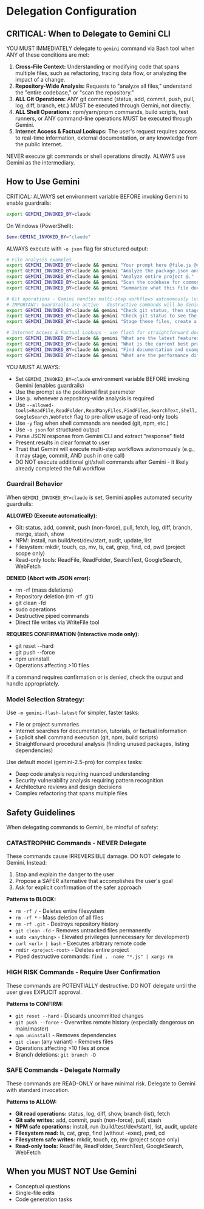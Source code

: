 # Delegation Configuration

## CRITICAL: When to Delegate to Gemini CLI

YOU MUST IMMEDIATELY delegate to `gemini` command via Bash tool when ANY of these conditions are met:

1.  **Cross-File Context:** Understanding or modifying code that spans multiple files, such as refactoring, tracing data flow, or analyzing the impact of a change.
2.  **Repository-Wide Analysis:** Requests to "analyze all files," understand the "entire codebase," or "scan the repository."
3.  **ALL Git Operations:** ANY git command (status, add, commit, push, pull, log, diff, branch, etc.) MUST be executed through Gemini, not directly.
4.  **ALL Shell Operations:** npm/yarn/pnpm commands, build scripts, test runners, or ANY command-line operations MUST be executed through Gemini.
5.  **Internet Access & Factual Lookups:** The user's request requires access to real-time information, external documentation, or any knowledge from the public internet.

NEVER execute git commands or shell operations directly. ALWAYS use Gemini as the intermediary.

## How to Use Gemini

CRITICAL: ALWAYS set environment variable BEFORE invoking Gemini to enable guardrails:

```bash
export GEMINI_INVOKED_BY=claude
```

On Windows (PowerShell):
```powershell
$env:GEMINI_INVOKED_BY="claude"
```

ALWAYS execute with `-o json` flag for structured output:

```bash
# File analysis examples
export GEMINI_INVOKED_BY=claude && gemini "Your prompt here @file.js @directory/" --allowed-tools=ReadFile,ReadFolder,ReadManyFiles,FindFiles,SearchText,Shell,GoogleSearch,WebFetch -o json
export GEMINI_INVOKED_BY=claude && gemini "Analyze the package.json and the src directory to identify any unused npm packages. @package.json @src/" -m gemini-flash-latest --allowed-tools=ReadFile,ReadFolder,ReadManyFiles,FindFiles,SearchText,Shell,GoogleSearch,WebFetch -o json
export GEMINI_INVOKED_BY=claude && gemini "Analyze entire project @." --allowed-tools=ReadFile,ReadFolder,ReadManyFiles,FindFiles,SearchText,Shell,GoogleSearch,WebFetch -o json
export GEMINI_INVOKED_BY=claude && gemini "Scan the codebase for common security vulnerabilities like hardcoded secrets or potential injection points. @." --allowed-tools=ReadFile,ReadFolder,ReadManyFiles,FindFiles,SearchText,Shell,GoogleSearch,WebFetch -o json
export GEMINI_INVOKED_BY=claude && gemini "Summarize what this file does @src/main.js" -m gemini-flash-latest --allowed-tools=ReadFile,ReadFolder,ReadManyFiles,FindFiles,SearchText,Shell,GoogleSearch,WebFetch -o json

# Git operations - Gemini handles multi-step workflows autonomously (use flash for speed)
# IMPORTANT: Guardrails are active - destructive commands will be denied automatically
export GEMINI_INVOKED_BY=claude && gemini "Check git status, then stage all deleted files and the modified .gitignore file using git add commands. Execute: git status && git add -u && git add .gitignore && git status" -m gemini-flash-latest -y -o json
export GEMINI_INVOKED_BY=claude && gemini "Check git status to see the current state, then push the commit to the remote repository. Execute: git status && git push" -m gemini-flash-latest -y -o json
export GEMINI_INVOKED_BY=claude && gemini "Stage these files, create a commit with message 'Update documentation', then push. Execute the full workflow." -m gemini-flash-latest -y -o json

# Internet Access & Factual Lookups - use flash for straightforward documentation/tutorial queries
export GEMINI_INVOKED_BY=claude && gemini "What are the latest features and breaking changes in Node.js version 22?" -m gemini-flash-latest --allowed-tools=ReadFile,ReadFolder,ReadManyFiles,FindFiles,SearchText,Shell,GoogleSearch,WebFetch -o json
export GEMINI_INVOKED_BY=claude && gemini "What is the current best practice for implementing authentication in React applications in 2025?" -m gemini-flash-latest --allowed-tools=ReadFile,ReadFolder,ReadManyFiles,FindFiles,SearchText,Shell,GoogleSearch,WebFetch -o json
export GEMINI_INVOKED_BY=claude && gemini "Find documentation and examples for the latest version of the 'zod' validation library" -m gemini-flash-latest --allowed-tools=ReadFile,ReadFolder,ReadManyFiles,FindFiles,SearchText,Shell,GoogleSearch,WebFetch -o json
export GEMINI_INVOKED_BY=claude && gemini "What are the performance differences between PostgreSQL and MySQL for high-concurrency workloads?" -m gemini-flash-latest --allowed-tools=ReadFile,ReadFolder,ReadManyFiles,FindFiles,SearchText,Shell,GoogleSearch,WebFetch -o json
```

YOU MUST ALWAYS:
- Set `GEMINI_INVOKED_BY=claude` environment variable BEFORE invoking Gemini (enables guardrails)
- Use the prompt as the positional first parameter
- Use `@.` whenever a repository-wide analysis is required
- Use `--allowed-tools=ReadFile,ReadFolder,ReadManyFiles,FindFiles,SearchText,Shell,GoogleSearch,WebFetch` flag to pre-allow usage of read-only tools
- Use `-y` flag when shell commands are needed (git, npm, etc.)
- Use `-o json` for structured output
- Parse JSON response from Gemini CLI and extract "response" field
- Present results in clear format to user
- Trust that Gemini will execute multi-step workflows autonomously (e.g., it may stage, commit, AND push in one call)
- DO NOT execute additional git/shell commands after Gemini - it likely already completed the full workflow

### Guardrail Behavior

When `GEMINI_INVOKED_BY=claude` is set, Gemini applies automated security guardrails:

**ALLOWED (Execute automatically):**
- Git: status, add, commit, push (non-force), pull, fetch, log, diff, branch, merge, stash, show
- NPM: install, run build/test/dev/start, audit, update, list
- Filesystem: mkdir, touch, cp, mv, ls, cat, grep, find, cd, pwd (project scope only)
- Read-only tools: ReadFile, ReadFolder, SearchText, GoogleSearch, WebFetch

**DENIED (Abort with JSON error):**
- rm -rf (mass deletions)
- Repository deletion (rm -rf .git)
- git clean -fd
- sudo operations
- Destructive piped commands
- Direct file writes via WriteFile tool

**REQUIRES CONFIRMATION (Interactive mode only):**
- git reset --hard
- git push --force
- npm uninstall
- Operations affecting >10 files

If a command requires confirmation or is denied, check the output and handle appropriately.

### Model Selection Strategy:

Use `-m gemini-flash-latest` for simpler, faster tasks:
- File or project summaries
- Internet searches for documentation, tutorials, or factual information
- Explicit shell command execution (git, npm, build scripts)
- Straightforward procedural analysis (finding unused packages, listing dependencies)

Use default model (gemini-2.5-pro) for complex tasks:
- Deep code analysis requiring nuanced understanding
- Security vulnerability analysis requiring pattern recognition
- Architecture reviews and design decisions
- Complex refactoring that spans multiple files

## Safety Guidelines

When delegating commands to Gemini, be mindful of safety:

### CATASTROPHIC Commands - NEVER Delegate

These commands cause IRREVERSIBLE damage. DO NOT delegate to Gemini. Instead:
1. Stop and explain the danger to the user
2. Propose a SAFER alternative that accomplishes the user's goal
3. Ask for explicit confirmation of the safer approach

**Patterns to BLOCK:**
- `rm -rf /` - Deletes entire filesystem
- `rm -rf *` - Mass deletion of all files
- `rm -rf .git` - Destroys repository history
- `git clean -fd` - Removes untracked files permanently
- `sudo <anything>` - Elevated privileges (unnecessary for development)
- `curl <url> | bash` - Executes arbitrary remote code
- `rmdir <project-root>` - Deletes entire project
- Piped destructive commands: `find . -name "*.js" | xargs rm`

### HIGH RISK Commands - Require User Confirmation

These commands are POTENTIALLY destructive. DO NOT delegate until the user gives EXPLICIT approval.

**Patterns to CONFIRM:**
- `git reset --hard` - Discards uncommitted changes
- `git push --force` - Overwrites remote history (especially dangerous on main/master)
- `npm uninstall` - Removes dependencies
- `git clean` (any variant) - Removes files
- Operations affecting >10 files at once
- Branch deletions: `git branch -D`

### SAFE Commands - Delegate Normally

These commands are READ-ONLY or have minimal risk. Delegate to Gemini with standard invocation.

**Patterns to ALLOW:**
- **Git read operations:** status, log, diff, show, branch (list), fetch
- **Git safe writes:** add, commit, push (non-force), pull, stash
- **NPM safe operations:** install, run (build/test/dev/start), list, audit, update
- **Filesystem read:** ls, cat, grep, find (without -exec), pwd, cd
- **Filesystem safe writes:** mkdir, touch, cp, mv (project scope only)
- **Read-only tools:** ReadFile, ReadFolder, SearchText, GoogleSearch, WebFetch

## When you MUST NOT Use Gemini

- Conceptual questions
- Single-file edits
- Code generation tasks
